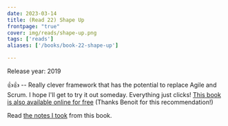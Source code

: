 ```yaml
---
date: 2023-03-14
title: (Read 22) Shape Up
frontpage: "true"
cover: img/reads/shape-up.png
tags: ['reads']
aliases: ['/books/book-22-shape-up']

---
```


Release year: 2019

👍👍 -- Really clever framework that has the potential to replace Agile and Scrum. I hope I'll get to try it out someday. Everything just clicks! [This book is also available online for free](https://basecamp.com/shapeup) (Thanks Benoit for this recommendation!)

Read [the notes I took](https://drive.google.com/file/d/1_PjivKLACLPtYi_sJ8c3t5IIhk6OOyK5/view?usp=drive_link) from this book.
